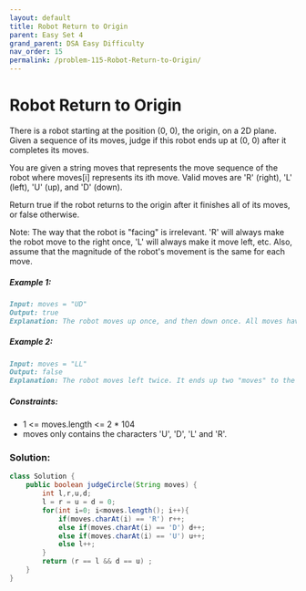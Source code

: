 ```yaml
---
layout: default
title: Robot Return to Origin
parent: Easy Set 4
grand_parent: DSA Easy Difficulty
nav_order: 15
permalink: /problem-115-Robot-Return-to-Origin/
---
```

# Robot Return to Origin
There is a robot starting at the position (0, 0), the origin, on a 2D plane. Given a sequence of its moves, judge if this robot ends up at (0, 0) after it completes its moves.

You are given a string moves that represents the move sequence of the robot where moves[i] represents its ith move. Valid moves are 'R' (right), 'L' (left), 'U' (up), and 'D' (down).

Return true if the robot returns to the origin after it finishes all of its moves, or false otherwise.

Note: The way that the robot is "facing" is irrelevant. 'R' will always make the robot move to the right once, 'L' will always make it move left, etc. Also, assume that the magnitude of the robot's movement is the same for each move.

##### Example 1:
```markdown
Input: moves = "UD"
Output: true
Explanation: The robot moves up once, and then down once. All moves have the same magnitude, so it ended up at the origin where it started. Therefore, we return true.
```
##### Example 2:
```markdown
Input: moves = "LL"
Output: false
Explanation: The robot moves left twice. It ends up two "moves" to the left of the origin. We return false because it is not at the origin at the end of its moves.
```
##### Constraints:
* 1 <= moves.length <= 2 * 104
* moves only contains the characters 'U', 'D', 'L' and 'R'.

### Solution:
```java
class Solution {
    public boolean judgeCircle(String moves) {
        int l,r,u,d;
        l = r = u = d = 0;
        for(int i=0; i<moves.length(); i++){
            if(moves.charAt(i) == 'R') r++;
            else if(moves.charAt(i) == 'D') d++;
            else if(moves.charAt(i) == 'U') u++;
            else l++;
        }
        return (r == l && d == u) ;
    }
}
```